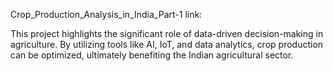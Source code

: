 Crop_Production_Analysis_in_India_Part-1 link: 

This project highlights the significant role of data-driven decision-making in agriculture. By utilizing tools like AI, IoT, and data analytics, crop production can be optimized, ultimately benefiting the Indian agricultural sector.
